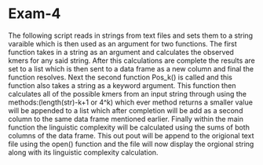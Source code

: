 # Exam-4
The following script reads in strings from text files and sets them to a string varaible which is then used as an argument for two functions. The first function takes in a string as an argument and calculates the observed kmers for any said string. After this calculations are complete the results are set to a list which is then sent to a data frame as a new column and final the function resolves. Next the second function Pos_k() is called and this function also takes a string as a keyword argument. This function then calculates all of the possible kmers from an input string through using the methods:(length(str)-k+1 or 4^k) which ever method returns a smaller value will be appended to a list which after completion will be add as a second column to the same data frame mentioned earlier.  Finally within the main function the linguistic complexity will be calculated using the sums of both columns of the data frame. This out pout will be append to the origional text file using the open() function and the file will now display the orgional string along with its linguistic complexity calculation.
